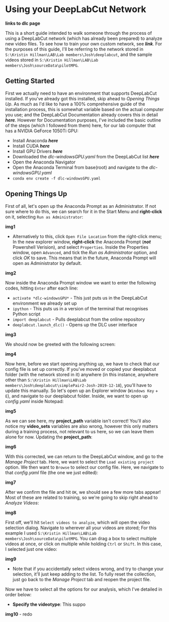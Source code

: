 # Using your DeepLabCut Network

**links to dlc page**

This is a short guide intended to walk someone through the process of using a DeepLabCut network (which has already been prepared) to analyze new video files. To see how to train your own custom network, see ***link***. For the purposes of this guide, I'll be referring to the network stored in ```S:\Kristin Hillman\LAB\Lab members\Josh\deeplabcut```, and the sample videos stored in ```S:\Kristin Hillman\LAB\Lab members\Josh\sourceData\pilotMPG```.

## Getting Started

First we actually need to have an environment that supports DeepLabCut installed. If you've already got this installed, skip ahead to *Opening Things Up*. As much as I'd like to have a 100% comprehensive guide of the installation process, this is somewhat variable based on the actual computer you use; and the DeepLabCut Documentation already covers this in detail ***here***. However for Documentation purposes, I've included the basic outline of the steps (which I followed from them) here, for our lab computer that has a NVIDIA GeForce 1050Ti GPU:
- Install Anaconda ***here***
- Install CUDA ***here***
- Install GPU Drivers ***here***
- Downloaded the *dlc-windowsGPU.yaml* from the DeepLabCut list ***here***
- Open the Anaconda Navigator
- Open the Anaconda Terminal from base(root) and navigate to the *dlc-windowsGPU.yaml*
- ```conda env create -f dlc-windowsGPU.yaml```

## Opening Things Up

First of all, let's open up the Anaconda Prompt as an Administrator. If not sure where to do this, we can search for it in the Start Menu and **right-click** on it, selecting ```Run as Administrator```:

**img1**

 - Alternatively to this, click ```Open File Location``` from the right-click menu; In the new explorer window, **right-click** the Anaconda Prompt (***not*** Powershell Verision), and select ```Properties```. Inside the Properties window, open ```Advanced```, and tick the *Run as Administrator* option, and click *OK* to save. This means that in the future, Anaconda Prompt will open as Administrator by default.
 
 **img2**
 
 Now inside the Anaconda Prompt window we want to enter the following codes, hitting ```Enter``` after each line:
 - ```activate *dlc-windowsGPU*``` - This just puts us in the DeepLabCut environment we already set up
 - ```ipython``` - This puts us in a version of the terminal that recognises Python script
 - ```import deeplabcut``` - Pulls deeplabcut from the online repository
 - ```deeplabcut.launch_dlc()``` - Opens up the DLC user interface
 
 **img3**
 
 We should now be greeted with the following screen:
 
 **img4**
 
Now here, before we start opening anything up, we have to check that our config file is set up correctly. If you've moved or copied your deeplabcut folder (with the network stored in it) anywhere (in this instance, anywhere other than ```S:\Kristin Hillman\LAB\Lab members\Josh\deeplabcut\simplePair2-Josh-2019-12-18```), you'll have to update this manually. So let's open up an Explorer window (```Windows Key``` + ```E```), and navigate to our deeplabcut folder. Inside, we want to open up *config.yaml* inside Notepad:

**img5**

As we can see here, my **project_path** variable isn't correct! You'll also notice my **video_sets** variables are also wrong, however this only matters during a training process, not relevant to us here, so we can leave them alone for now. Updating the **project_path**:

**img6**

With this corrected, we can return to the DeepLabCut window, and go to the *Manage Project* tab. Here, we want to select the ```Load existing project``` option. We then want to ```Browse``` to select our config file. Here, we navigate to that *config.yaml* file (the one we just edited):

**img7**

After we confirm the file and hit ```OK```, we should see a few more tabs appear! Most of these are related to training, so we're going to skip right ahead to *Analyze Videos*:

**img8**

First off, we'll hit ```Select videos to analyze```, which will open the video selection dialog. Navigate to wherever all your videos are stored; For this example I used ```S:\Kristin Hillman\LAB\Lab members\Josh\sourceData\pilotMPG```. You can drag a box to select multiple videos at once, or click on multiple while holding ```Ctrl``` or ```Shift```. In this case, I selected just one video:

**img9**

- Note that if you accidentally select videos wrong, and try to change your selection, it'll just keep adding to the list. To fully reset the collection, just go back to the *Manage Project* tab and reopen the project file.

Now we have to select all the options for our analysis, which I've detailed in order below:
- **Specify the videotype**: This suppo

**img10** - redo

